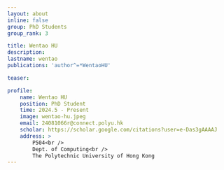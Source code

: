 ```yaml
---
layout: about
inline: false
group: PhD Students
group_rank: 3

title: Wentao HU
description: 
lastname: wentao
publications: 'author^=*WentaoHU'

teaser: 

profile:
    name: Wentao HU
    position: PhD Student
    time: 2024.5 - Present
    image: wentao-hu.jpeg
    email: 24081066r@connect.polyu.hk
    scholar: https://scholar.google.com/citations?user=e-Das3gAAAAJ
    address: >
        P504<br />
        Dept. of Computing<br />
        The Polytechnic University of Hong Kong
---
```



<!-- **Wentao HU**

Research Assistant, Department of Computing, The Hong Kong Polytechnic University

[Homepage](https://scholar.google.com/citations?user=e-Das3gAAAAJ)
[Google Scholar](https://scholar.google.com/citations?user=e-Das3gAAAAJ)
[your_email@polyu.edu.hk](mailto:email@polyu.edu.hk) -->